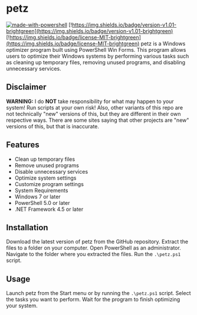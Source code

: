 # petz
[![made-with-powershell](https://img.shields.io/badge/PowerShell-1f425f?logo=Powershell)](https://microsoft.com/PowerShell)
[!https://img.shields.io/badge/version-v1.01-brightgreen](https://img.shields.io/badge/version-v1.01-brightgreen)
[!https://img.shields.io/badge/license-MIT-brightgreen](https://img.shields.io/badge/license-MIT-brightgreen)
petz is a Windows optimizer program built using PowerShell Win Forms. This program allows users to optimize their Windows systems by performing various tasks such as cleaning up temporary files, removing unused programs, and disabling unnecessary services.
## Disclaimer

**WARNING:** I do **NOT** take responsibility for what may happen to your system! Run scripts at your own risk!
Also, other variants of this repo are not technically "new" versions of this, but they are different in their own respective ways. There are some sites saying that other projects are "new" versions of this, but that is inaccurate.
## Features
- Clean up temporary files
- Remove unused programs
- Disable unnecessary services
- Optimize system settings
- Customize program settings
- System Requirements
- Windows 7 or later
- PowerShell 5.0 or later
- .NET Framework 4.5 or later

## Installation
Download the latest version of petz from the GitHub repository.
Extract the files to a folder on your computer.
Open PowerShell as an administrator.
Navigate to the folder where you extracted the files.
Run the `.\petz.ps1` script.

## Usage
Launch petz from the Start menu or by running the `.\petz.ps1` script.
Select the tasks you want to perform.
Wait for the program to finish optimizing your system.

